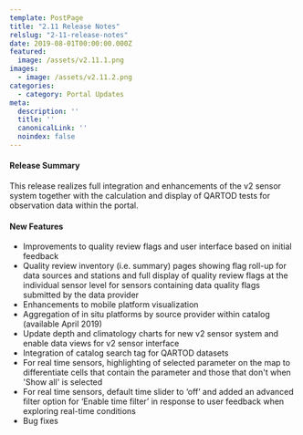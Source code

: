 ```yaml
---
template: PostPage
title: "2.11 Release Notes"
relslug: "2-11-release-notes"
date: 2019-08-01T00:00:00.000Z
featured:
  image: /assets/v2.11.1.png
images:
  - image: /assets/v2.11.2.png
categories:
  - category: Portal Updates
meta:
  description: ''
  title: ''
  canonicalLink: ''
  noindex: false
---
```

#### Release Summary

This release realizes full integration and enhancements of the v2 sensor system together with the calculation and display of QARTOD tests for observation data within the portal.


#### New Features

*  Improvements to quality review flags and user interface based on initial feedback
*  Quality review inventory (i.e. summary) pages showing flag roll-up for data sources and stations and full display of quality review flags at the individual sensor level for sensors containing data quality flags submitted by the data provider
*  Enhancements to mobile platform visualization
*  Aggregation of in situ platforms by source provider within catalog (available April 2019)
*  Update depth and climatology charts for new v2 sensor system and enable data views for v2 sensor interface
*  Integration of catalog search tag for QARTOD datasets
*  For real time sensors, highlighting of selected parameter on the map to differentiate cells that contain the parameter and those that don't when 'Show all' is selected
*  For real time sensors, default time slider to ‘off’ and added an advanced filter option for ‘Enable time filter’ in response to user feedback when exploring real-time conditions
*  Bug fixes




